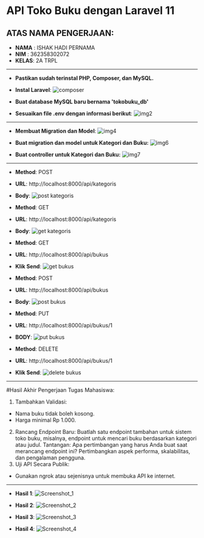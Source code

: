 # API Toko Buku dengan Laravel 11

## ATAS NAMA PENGERJAAN:
- **NAMA** : ISHAK HADI PERNAMA
- **NIM**  : 362358302072
- **KELAS**: 2A TRPL

-------------------------------

- **Pastikan sudah terinstal PHP, Composer, dan MySQL.**
- **Instal Laravel**:
![composer](https://github.com/user-attachments/assets/e8b2158b-03c9-4a65-8292-2ee1132d5b4c)

- **Buat database MySQL baru bernama 'tokobuku_db'**
- **Sesuaikan file .env dengan informasi berikut**:
![img2](https://github.com/user-attachments/assets/4296824c-b89f-4019-a403-d1b7fb1946fb)

----------

- **Membuat Migration dan Model**:
![img4](https://github.com/user-attachments/assets/ba0f90db-cdf3-45e9-9549-0fdbca998749)

- **Buat migration dan model untuk Kategori dan Buku:**
![img6](https://github.com/user-attachments/assets/789803ad-2304-49d7-8d66-6f0d6ed9c90f)

- **Buat controller untuk Kategori dan Buku:**
![img7](https://github.com/user-attachments/assets/d572c43e-b9e3-4104-8ed4-8140399806d6)

------------------

- **Method**: POST
- **URL**: http://localhost:8000/api/kategoris
- **Body**:
![post kategoris](https://github.com/user-attachments/assets/9b8b4cde-b866-430b-8f0e-262dae601a25)

- **Method**: GET
- **URL**: http://localhost:8000/api/kategoris
- **Body**:
![get kategoris](https://github.com/user-attachments/assets/af244d2d-2cc7-48e9-b063-782adadcf1cd)

- **Method**: GET
- **URL**: http://localhost:8000/api/bukus
- **Klik Send**:
![get bukus](https://github.com/user-attachments/assets/87cbeccd-c1a1-4e2f-9cf8-8a00a1b53c02)

- **Method**: POST
- **URL**: http://localhost:8000/api/bukus
- **Body**:
![post bukus](https://github.com/user-attachments/assets/5dcf8e86-ccb1-4184-a24e-ac1b4b94df4a)

- **Method**: PUT
- **URL**: http://localhost:8000/api/bukus/1
- **BODY**:
![put bukus](https://github.com/user-attachments/assets/fd8f150b-b9ae-4417-9c8e-3f511fee8848)

- **Method**: DELETE
- **URL**: http://localhost:8000/api/bukus/1
- **Klik Send**:
![delete bukus](https://github.com/user-attachments/assets/b1923f83-a893-49a1-993f-eaa22d840805)

-------------------------------------

#Hasil Akhir Pengerjaan Tugas Mahasiswa:
1.	Tambahkan Validasi:
-	Nama buku tidak boleh kosong.
-	Harga minimal Rp 1.000.
2.	Rancang Endpoint Baru:
Buatlah satu endpoint tambahan untuk sistem toko buku, misalnya, endpoint untuk mencari buku berdasarkan kategori atau judul. Tantangan: Apa pertimbangan yang harus Anda buat saat merancang endpoint ini? Pertimbangkan aspek performa, skalabilitas, dan pengalaman pengguna.
3.	Uji API Secara Publik:
-	Gunakan ngrok atau sejenisnya untuk membuka API ke internet.

---------------

- **Hasil 1**:
![Screenshot_1](https://github.com/user-attachments/assets/3384e428-0e38-495e-84dd-960ada57e676)

- **Hasil 2**:
![Screenshot_2](https://github.com/user-attachments/assets/afe0431c-0c66-4335-923b-c43f3de45858)

- **Hasil 3**:
![Screenshot_3](https://github.com/user-attachments/assets/a4d77b13-eb71-42b4-bf4a-dd12ecdec32b)

- **Hasil 4**:
![Screenshot_4](https://github.com/user-attachments/assets/0b7b1454-f40d-4f65-9b63-b25873271a58)



